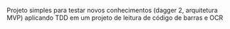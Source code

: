 Projeto simples para testar novos conhecimentos (dagger 2, arquitetura MVP) aplicando TDD em um projeto de leitura de código de barras e OCR
